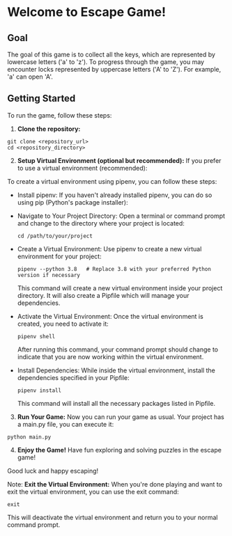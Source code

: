 # Welcome to Escape Game!

## Goal
The goal of this game is to collect all the keys, which are represented by lowercase letters ('a' to 'z'). To progress through the game, you may encounter locks represented by uppercase letters ('A' to 'Z'). For example, 'a' can open 'A'.

## Getting Started
To run the game, follow these steps:

1. **Clone the repository:**
```
git clone <repository_url>
cd <repository_directory>
```

2. **Setup Virtual Environment (optional but recommended):**
If you prefer to use a virtual environment (recommended):

To create a virtual environment using pipenv, you can follow these steps:

* Install pipenv:
  If you haven't already installed pipenv, you can do so using pip (Python's package installer):

* Navigate to Your Project Directory:
  Open a terminal or command prompt and change to the directory where your project is located:
  ```
  cd /path/to/your/project
  ```
* Create a Virtual Environment:
  Use pipenv to create a new virtual environment for your project:
  ```
  pipenv --python 3.8   # Replace 3.8 with your preferred Python version if necessary
  ```
  This command will create a new virtual environment inside your project directory. It will also create a Pipfile which will manage your dependencies.

* Activate the Virtual Environment:
  Once the virtual environment is created, you need to activate it:
  ```
  pipenv shell
  ```
  After running this command, your command prompt should change to indicate that you are now working within the virtual environment.

* Install Dependencies:
  While inside the virtual environment, install the dependencies specified in your Pipfile:
  ```
  pipenv install
  ```
  This command will install all the necessary packages listed in Pipfile.

3. **Run Your Game:**
Now you can run your game as usual. Your project has a main.py file, you can execute it:
```
python main.py
```

4. **Enjoy the Game!**
Have fun exploring and solving puzzles in the escape game!

Good luck and happy escaping!

Note: **Exit the Virtual Environment:**
When you're done playing and want to exit the virtual environment, you can use the exit command:
```
exit
```
This will deactivate the virtual environment and return you to your normal command prompt.
